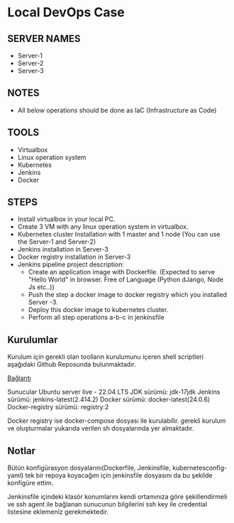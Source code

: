 # Local DevOps Case

## SERVER NAMES  
* Server-1  
* Server-2  
* Server-3  
## NOTES  
* All below operations should be done as IaC (Infrastructure as Code)  
## TOOLS  
* Virtualbox  
* Linux operation system  
* Kubernetes  
* Jenkins  
* Docker  
## STEPS  
* Install virtualbox in your local PC.  
* Create 3 VM with any linux operation system in virtualbox.  
* Kubernetes cluster Installation with 1 master and 1 node (You can use the Server-1 and Server-2)  
* Jenkins installation in Server-3  
* Docker registry installation in Server-3  
* Jenkins pipeline project description:  
    - Create an application image with Dockerfile. (Expected to serve "Hello World" in browser. Free of Language (Python dJango, Node Js etc..))  
    - Push the step a docker image to docker registry which you installed Server -3.  
    - Deploy this docker image to kubernetes cluster.  
    - Perform all step operations a-b-c  in jenkinsfile  


## Kurulumlar
Kurulum için gerekli olan toolların kurulumunu içeren shell scriptleri aşağıdaki Github Reposunda bulunmaktadır.

[Bağlantı](https://github.com/BurakCD/packer-and-scripts)

Sunucular Ubuntu server live - 22.04 LTS
JDK sürümü:     jdk-17jdk
Jenkins sürümü: jenkins-latest(2.414.2) 
Docker sürümü:  docker-latest(24.0.6)
Docker-registry sürümü: registry:2

Docker registry ise docker-compose dosyası ile kurulabilir.
gerekli kurulum ve oluşturmalar yukarıda verilen sh dosyalarında yer almaktadır. 

## Notlar
Bütün konfigürasyon dosyalarını(Dockerfile, Jenkinsfile, kubernetesconfig-yaml) tek bir repoya koyacağım için jenkinsfile dosyasını da bu şekilde konfigüre ettim.

Jenkinsfile içindeki klasör konumlarını kendi ortamınıza göre şekillendirmeli ve ssh agent ile bağlanan sunucunun bilgilerini ssh key ile credential listesine eklemeniz gerekmektedir.
